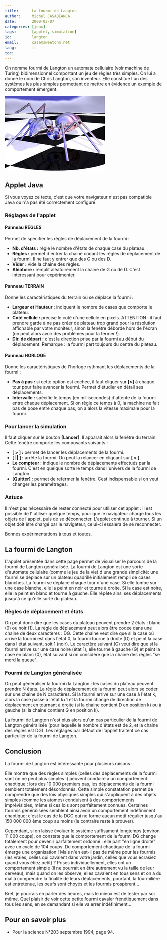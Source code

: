 ```yaml
---
title:      La fourmi de Langton
author:     Michel CASABIANCA
date:       2000-02-07
categories: [jeux]
tags:       [applet, simulation]
id:         langton
email:      casa@sweetohm.net
lang:       fr
toc:        
---
```


On nomme fourmi de Langton un automate cellulaire (voir machine de Turing) bidimensionnel comportant un jeu de règles très simples. On lui a donné le nom de Chris Langton, son inventeur. Elle constitue l'un des systèmes les plus simples permettant de mettre en évidence un exemple de comportement émergent.

<!--more-->

![](langton.titre.png)

Applet Java
-----------

<applet code="Fourmi.class" codebase="../java/langton" width="220" height="300">
<p class="applet-error">Si vous voyez ce texte, c'est que votre navigateur n'est pas compatible Java ou n'a pas été correctement configuré.</p>
</applet>

### Réglages de l'applet

#### Panneau REGLES

Permet de spécifier les règles de déplacement de la fourmi :

- **Nb. d'états :** règle le nombre d'états de chaque case du plateau.
- **Règles :** permet d'entrer la chaine codant les règles de déplacement de la fourmi. Il ne faut y entrer que des G ou des D.
- **Vider :** vide la chaine des règles.
- **Aléatoire :** remplit aléatoirement la chaine de G ou de D. C'est intéressant pour expérimenter.

#### Panneau TERRAIN

Donne les caractéristiques du terrain où se déplace la fourmi :

- **Largeur et Hauteur :** indiquent le nombre de cases que comporte le plateau.
- **Coté cellule :** précise le coté d'une cellule en pixels. ATTENTION : il faut prendre garde à ne pas créer de plateau trop grand pour la résolution affichable par votre moniteur, sinon la fenètre déborde hors de l'écran (on peut alors avoir des problèmes pour la fermer !).
- **Dir. de départ :** c'est la direction prise par la fourmi au début du déplacement. Remarque : la fourmi part toujours du centre du plateau.

#### Panneau HORLOGE

Donne les caractéristiques de l'horloge rythmant les déplacements de la fourmi :

- **Pas à pas :** si cette option est cochée, il faut cliquer sur **[\>]** à chaque tour pour faire avancer la fourmi. Permet d'étudier en détail ses déplacements.
- **Intervalle :** spécifie le temps (en millisecondes) d'attente de la fourmi entre chaque déplacement. Si on règle ce temps à 0, la machine ne fait pas de pose entre chaque pas, on a alors la vitesse maximale pour la fourmi.

### Pour lancer la simulation

Il faut cliquer sur le bouton **[Lancer]**. Il apparait alors la fenètre du terrain. Cette fenètre comporte les composants suivants :

- **[ \> ] :** permet de lancer les déplacements de la fourmi.
- **[ || ] :** arrète la fourmi. On peut la relancer en cliquant sur **[ \> ]**.
- **Le compteur :** indique le nombre de déplacements effectués par la fourmi. C'est en quelque sorte le temps dans l'univers de la fourmi de Langton.
- **[Quitter] :** permet de refermer la fenètre. Cest indispensable si on veut changer les paramétrages.

### Astuce

Il n'est pas nécessaire de rester connecté pour utiliser cet applet : il est possible de l' utiliser quelque temps, pour que le navigateur charge tous les objets de l'applet, puis de se déconnecter. L'applet continue à tourner. Si un objet doit être chargé par le navigateur, celui-ci essaiera de se reconnecter.

Bonnes expérimentations à tous et toutes.

La fourmi de Langton
--------------------

L'applet présentée dans cette page permet de visualiser le parcours de la fourmi de Langton généralisée. La fourmi de Langton est une sorte d'automate cellulaire (comme le jeu de la vie) d'une grande simplicité: une fourmi se déplace sur un plateau quadrillé initialement rempli de cases blanches. La fourmi se déplace chaque tour d'une case. Si elle tombe sur une case blanche, elle la peint en noir et tourne à droite. Si la case est noire, elle la peint en blanc et tourne à gauche. Elle répète ainsi ses déplacements jusqu'à ce qu'elle sorte du plateau.

### Règles de déplacement et états

On peut donc dire que les cases du plateau peuvent prendre 2 états : blanc (0) ou noir (1). La règle de déplacement peut alors être codée dans une chaine de deux caractères : DG. Cette chaine veut dire que si la case où arrive la fourmi est dans l'état 0, la fourmi tourne à droite (D) et peint la case dans l'état suivant, soit 1 (noir). Le caractère suivant (G) veut dire que si la fourmi arrive sur une case noire (état 1), elle tourne à gauche (G) et peint la case en blanc (0), état suivant si on considère que la chaine des règles "se mord la queue".

### Fourmi de Langton généralisée

On peut généraliser la fourmi da Langton : les cases du plateau peuvent prendre N états. La règle de déplacement de la fourmi peut alors se coder sur une chaine de N caractères. Si la fourmi arrive sur une case à l'état k, alors la case passe à l'état k+1 et la fourmi change de direction de déplacement en tournant à droite (si la chaine contient D en position k) ou à gauche (si la chaine contient G en position k).

La fourmi de Langton n'est plus alors qu'un cas particulier de la fourmi de Langton généralisée (pour laquelle le nombre d'états est de 2, et la chaine des règles est DG). Les réglages par défaut de l'applet traitent ce cas particulier de la fourmi de Langton.

Conclusion
----------

La fourmi de Langton est intéressante pour plusieurs raisons :

Elle montre que des règles simples (celles des déplacements de la fourmi sont on ne peut plus simples !) peuvent conduire à un comportement chaotique : lors des 10 000 premiers pas, les déplacements de la fourmi semblent totalement désordonnés. Cette simple constatation permet de comprendre que des lois physiques simples qui s'appliquent à des objets simples (comme les atomes) conduisent à des comportements imprévisibles, même si ces lois sont parfaitement connues. Certaines fourmis généralisées semblent ainsi avoir un comportement indéfiniment chaotique; c'est le cas de la DGG qui ne forme aucun motif régulier jusqu'au 150 000 000 ème coup au moins (le contraire reste à prouver).

Cependant, si on laisse évoluer le système suffisament longtemps (environ 11 000 coups), on constate que le comportement de la fourmi DG change totalement pour devenir parfaitement ordonné : elle part "en ligne droite" avec un cycle de 104 coups. Du comportement chaotique de la fourmi émerge une organisation ! Mais n'en est-il pas de même pour les fourmis (les vraies, celles qui cavalent dans votre jardin, celles que vous écrasiez quand vous étiez petit) ? Prises individuellement, elles ont un comportement simple (il ne pourrait en être autrement vu la taille de leur cerveau), mais quand on les observe, elles cavalent en tous sens et on a du mal à comprendre la finalité de leurs déplacements, pourtant, la fourmilière est entretenue, les oeufs sont choyés et les fourmis prospèrent...

Bref, je pourrais en parler des heures, mais le mieux est de tester par soi même. Quel plaisir de voir cette petite fourmi cavaler frénétiquement dans tous les sens, en se demandant si elle va errer indéfiniment...

Pour en savoir plus
-------------------

- Pour la science N°203 septembre 1994, page 94.

